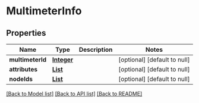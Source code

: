 # MultimeterInfo
## Properties

Name | Type | Description | Notes
------------ | ------------- | ------------- | -------------
**multimeterId** | [**Integer**](integer.md) |  | [optional] [default to null]
**attributes** | [**List**](string.md) |  | [optional] [default to null]
**nodeIds** | [**List**](integer.md) |  | [optional] [default to null]

[[Back to Model list]](../README.md#documentation-for-models) [[Back to API list]](../README.md#documentation-for-api-endpoints) [[Back to README]](../README.md)

